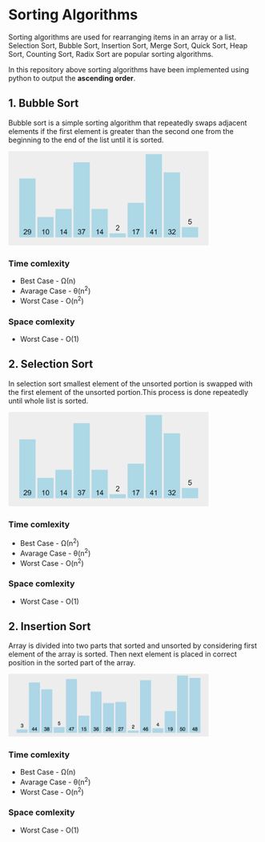# Sorting Algorithms

Sorting algorithms are used for rearranging items in an array or a list. Selection Sort, Bubble Sort, Insertion Sort, Merge Sort, Quick Sort, Heap Sort, Counting Sort, Radix Sort are popular sorting algorithms.

In this repository above sorting algorithms have been implemented using python to output the **ascending order**.


## 1. Bubble Sort

Bubble sort is a simple sorting algorithm that repeatedly swaps adjacent elements if the first element is greater than the second one from the beginning to the end of the list until it is sorted. 

<img src="images/bubble_sort.gif" width="400" >

### Time comlexity
* Best Case - Ω(n)
* Avarage Case - θ(n<sup>2</sup>)
* Worst Case - O(n<sup>2</sup>)

### Space comlexity
* Worst Case - O(1)


## 2. Selection Sort

In selection sort smallest element of the unsorted portion is swapped with the first element of the unsorted portion.This process is done repeatedly until whole list is sorted.

<img src="images/selection_sort.gif" width="400" >

### Time comlexity
* Best Case - Ω(n<sup>2</sup>)
* Avarage Case - θ(n<sup>2</sup>)
* Worst Case - O(n<sup>2</sup>)

### Space comlexity
* Worst Case - O(1)


## 2. Insertion Sort

Array is divided into two parts that sorted and unsorted by considering first element of the array is sorted. Then next element is placed in correct position in the sorted part of the array.

<img src="images/insertion_sort.gif" width="400" >

### Time comlexity
* Best Case - Ω(n)
* Avarage Case - θ(n<sup>2</sup>)
* Worst Case - O(n<sup>2</sup>)

### Space comlexity
* Worst Case - O(1)